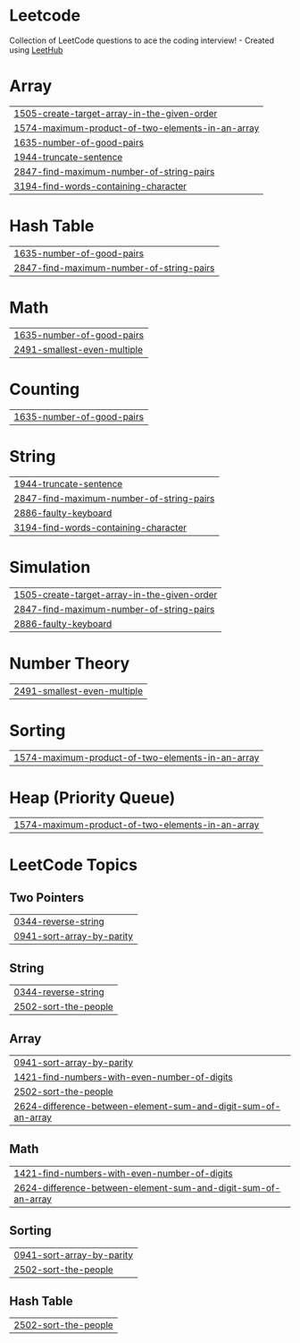 # Leetcode
Collection of LeetCode questions to ace the coding interview! - Created using [LeetHub](https://github.com/QasimWani/LeetHub)


# Array
|  |
| ------- |
| [1505-create-target-array-in-the-given-order](https://github.com/Ytqwerty/leetcode/tree/master/1505-create-target-array-in-the-given-order) |
| [1574-maximum-product-of-two-elements-in-an-array](https://github.com/Ytqwerty/leetcode/tree/master/1574-maximum-product-of-two-elements-in-an-array) |
| [1635-number-of-good-pairs](https://github.com/Ytqwerty/leetcode/tree/master/1635-number-of-good-pairs) |
| [1944-truncate-sentence](https://github.com/Ytqwerty/leetcode/tree/master/1944-truncate-sentence) |
| [2847-find-maximum-number-of-string-pairs](https://github.com/Ytqwerty/leetcode/tree/master/2847-find-maximum-number-of-string-pairs) |
| [3194-find-words-containing-character](https://github.com/Ytqwerty/leetcode/tree/master/3194-find-words-containing-character) |
# Hash Table
|  |
| ------- |
| [1635-number-of-good-pairs](https://github.com/Ytqwerty/leetcode/tree/master/1635-number-of-good-pairs) |
| [2847-find-maximum-number-of-string-pairs](https://github.com/Ytqwerty/leetcode/tree/master/2847-find-maximum-number-of-string-pairs) |
# Math
|  |
| ------- |
| [1635-number-of-good-pairs](https://github.com/Ytqwerty/leetcode/tree/master/1635-number-of-good-pairs) |
| [2491-smallest-even-multiple](https://github.com/Ytqwerty/leetcode/tree/master/2491-smallest-even-multiple) |
# Counting
|  |
| ------- |
| [1635-number-of-good-pairs](https://github.com/Ytqwerty/leetcode/tree/master/1635-number-of-good-pairs) |
# String
|  |
| ------- |
| [1944-truncate-sentence](https://github.com/Ytqwerty/leetcode/tree/master/1944-truncate-sentence) |
| [2847-find-maximum-number-of-string-pairs](https://github.com/Ytqwerty/leetcode/tree/master/2847-find-maximum-number-of-string-pairs) |
| [2886-faulty-keyboard](https://github.com/Ytqwerty/leetcode/tree/master/2886-faulty-keyboard) |
| [3194-find-words-containing-character](https://github.com/Ytqwerty/leetcode/tree/master/3194-find-words-containing-character) |
# Simulation
|  |
| ------- |
| [1505-create-target-array-in-the-given-order](https://github.com/Ytqwerty/leetcode/tree/master/1505-create-target-array-in-the-given-order) |
| [2847-find-maximum-number-of-string-pairs](https://github.com/Ytqwerty/leetcode/tree/master/2847-find-maximum-number-of-string-pairs) |
| [2886-faulty-keyboard](https://github.com/Ytqwerty/leetcode/tree/master/2886-faulty-keyboard) |
# Number Theory
|  |
| ------- |
| [2491-smallest-even-multiple](https://github.com/Ytqwerty/leetcode/tree/master/2491-smallest-even-multiple) |
# Sorting
|  |
| ------- |
| [1574-maximum-product-of-two-elements-in-an-array](https://github.com/Ytqwerty/leetcode/tree/master/1574-maximum-product-of-two-elements-in-an-array) |
# Heap (Priority Queue)
|  |
| ------- |
| [1574-maximum-product-of-two-elements-in-an-array](https://github.com/Ytqwerty/leetcode/tree/master/1574-maximum-product-of-two-elements-in-an-array) |
<!---LeetCode Topics Start-->
# LeetCode Topics
## Two Pointers
|  |
| ------- |
| [0344-reverse-string](https://github.com/Ytqwerty/leetcode/tree/master/0344-reverse-string) |
| [0941-sort-array-by-parity](https://github.com/Ytqwerty/leetcode/tree/master/0941-sort-array-by-parity) |
## String
|  |
| ------- |
| [0344-reverse-string](https://github.com/Ytqwerty/leetcode/tree/master/0344-reverse-string) |
| [2502-sort-the-people](https://github.com/Ytqwerty/leetcode/tree/master/2502-sort-the-people) |
## Array
|  |
| ------- |
| [0941-sort-array-by-parity](https://github.com/Ytqwerty/leetcode/tree/master/0941-sort-array-by-parity) |
| [1421-find-numbers-with-even-number-of-digits](https://github.com/Ytqwerty/leetcode/tree/master/1421-find-numbers-with-even-number-of-digits) |
| [2502-sort-the-people](https://github.com/Ytqwerty/leetcode/tree/master/2502-sort-the-people) |
| [2624-difference-between-element-sum-and-digit-sum-of-an-array](https://github.com/Ytqwerty/leetcode/tree/master/2624-difference-between-element-sum-and-digit-sum-of-an-array) |
## Math
|  |
| ------- |
| [1421-find-numbers-with-even-number-of-digits](https://github.com/Ytqwerty/leetcode/tree/master/1421-find-numbers-with-even-number-of-digits) |
| [2624-difference-between-element-sum-and-digit-sum-of-an-array](https://github.com/Ytqwerty/leetcode/tree/master/2624-difference-between-element-sum-and-digit-sum-of-an-array) |
## Sorting
|  |
| ------- |
| [0941-sort-array-by-parity](https://github.com/Ytqwerty/leetcode/tree/master/0941-sort-array-by-parity) |
| [2502-sort-the-people](https://github.com/Ytqwerty/leetcode/tree/master/2502-sort-the-people) |
## Hash Table
|  |
| ------- |
| [2502-sort-the-people](https://github.com/Ytqwerty/leetcode/tree/master/2502-sort-the-people) |
<!---LeetCode Topics End-->